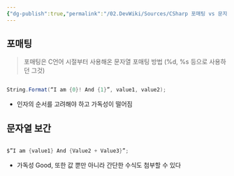 ```yaml
---
{"dg-publish":true,"permalink":"/02.DevWiki/Sources/CSharp 포매팅 vs 문자열 보간/","noteIcon":"","updated":"2025-08-17T16:15:56.000+09:00"}
---
```


## 포매팅

> 포매팅은 C언어 시절부터 사용해온 문자열 포매팅 방법 (%d, %s 등으로 사용하던 그것)

``` csharp

String.Format(“I am {0}! And {1}”, value1, value2);

```

* 인자의 순서를 고려해야 하고 가독성이 떨어짐


## 문자열 보간

``` csharp

$”I am {value1} And {Value2 + Value3}”;

```

* 가독성 Good, 또한 값 뿐만 아니라 간단한 수식도 첨부할 수 있다